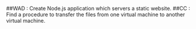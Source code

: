 ##WAD : Create Node.js application which servers a static website.
##CC : Find a procedure to transfer the files from one virtual machine to another virtual machine.
